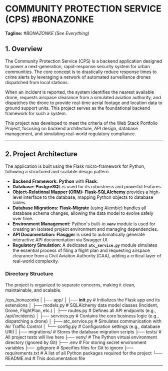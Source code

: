 # COMMUNITY PROTECTION SERVICE (CPS) #BONAZONKE

**Tagline:** *#BONAZONKE (See Everything)*

## 1. Overview

The Community Protection Service (CPS) is a backend application designed to power a next-generation, rapid-response security system for urban communities. The core concept is to drastically reduce response times to crime alerts by leveraging a network of automated surveillance drones dispatched from local stations.

When an incident is reported, the system identifies the nearest available drone, requests airspace clearance from a simulated aviation authority, and dispatches the drone to provide real-time aerial footage and location data to ground support units. This project serves as the foundational backend framework for such a system.

This project was developed to meet the criteria of the Web Stack Portfolio Project, focusing on backend architecture, API design, database management, and simulating real-world regulatory compliance.

---

## 2. Project Architecture

The application is built using the Flask micro-framework for Python, following a structured and scalable design pattern.

* **Backend Framework:** **Python** with **Flask**.
* **Database:** **PostgreSQL** is used for its robustness and powerful features.
* **Object-Relational Mapper (ORM):** **Flask-SQLAlchemy** provides a high-level interface to the database, mapping Python objects to database tables.
* **Database Migrations:** **Flask-Migrate** (using Alembic) handles all database schema changes, allowing the data model to evolve safely over time.
* **Environment Management:** Python's built-in **`venv`** module is used for creating an isolated project environment and managing dependencies.
* **API Documentation:** **Flasgger** is used to automatically generate interactive API documentation via Swagger UI.
* **Regulatory Simulation:** A dedicated **`atc_service.py`** module simulates the essential process of filing a flight plan and requesting airspace clearance from a Civil Aviation Authority (CAA), adding a critical layer of real-world complexity.


### Directory Structure

The project is organized to separate concerns, making it clean, maintainable, and scalable.

/cps_bonazonke
|
├── app/
│   ├── __init__.py         # Initializes the Flask app and its extensions
│   ├── models.py           # SQLAlchemy data model classes (Incident, Drone, FlightPlan, etc.)
│   ├── routes.py           # Defines all API endpoints (e.g., /api/incidents)
│   ├── services.py         # Contains the core business logic (e.g., dispatching a drone)
│   ├── atc_service.py      # Simulates communication with Air Traffic Control
│   └── config.py           # Configuration settings (e.g., database URI)
|
├── migrations/             # Stores the database migration scripts
├── tests/                  # All project tests will live here
├── venv/                   # The Python virtual environment directory (ignored by Git)
├── .env                    # For storing secret environment variables
├── .gitignore              # Specifies files for Git to ignore
├── requirements.txt        # A list of all Python packages required for the project
└── README.md               # This documentation file


---

